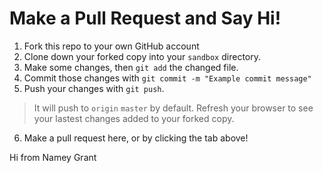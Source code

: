 # Make a Pull Request and Say Hi!

1. Fork this repo to your own GitHub account
2. Clone down your forked copy into your `sandbox` directory.
3. Make some changes, then `git add` the changed file.
4. Commit those changes with `git commit -m "Example commit message"`
5. Push your changes with `git push`.
  > It will push to `origin` `master` by default.
  > Refresh your browser to see your lastest changes added to your forked copy.
6. Make a pull request here, or by clicking the tab above!

Hi from Namey Grant 
